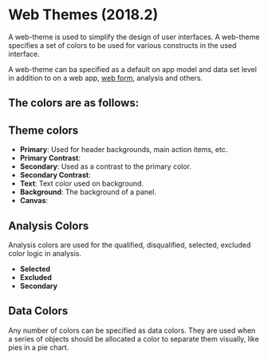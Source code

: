 # Web Themes (2018.2)

A web-theme is used to simplify the design of user interfaces.
A web-theme specifies a set of colors to be used for various constructs in the used interface.

A web-theme can ba specified as a default on app model and data set level in addition to on a web app, [web form](./web-forms/index.md), analysis and others.

## The colors are as follows:

## Theme colors
*   **Primary**: Used for header backgrounds, main action items, etc.
*   **Primary Contrast**:
*   **Secondary**: Used as a contrast to the primary color.
*   **Secondary Contrast**:
*   **Text**: Text color used on background.
*   **Background**: The background of a panel.
*   **Canvas**:

## Analysis Colors
Analysis colors are used for the qualified, disqualified, selected, excluded color logic in analysis.
*   **Selected**
*   **Excluded**
*   **Secondary**

## Data Colors
Any number of colors can be specified as data colors. They are used when a series of objects should be allocated a color to separate them visually, like pies in a pie chart.


